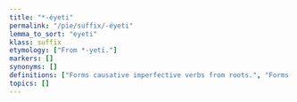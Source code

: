 ```yaml
---
title: "*-éyeti"
permalink: "/pie/suffix/-éyeti"
lemma_to_sort: "eyeti"
klass: suffix
etymology: ["From *-yeti."]
markers: []
synonyms: []
definitions: ["Forms causative imperfective verbs from roots.", "Forms iterative or frequentative imperfective verbs from roots."]
topics: []
---
```

